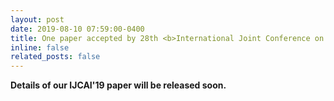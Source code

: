 ```yaml
---
layout: post
date: 2019-08-10 07:59:00-0400
title: One paper accepted by 28th <b>International Joint Conference on Artificial Intelligence</b> (<b>IJCAI 2019</b>)!  <i>Acceptance rates&#58; 17.9&#37;, 850&#47;4752.</i>
inline: false
related_posts: false
---
```


<b> Details of our IJCAI'19 paper will be released soon. </b>
